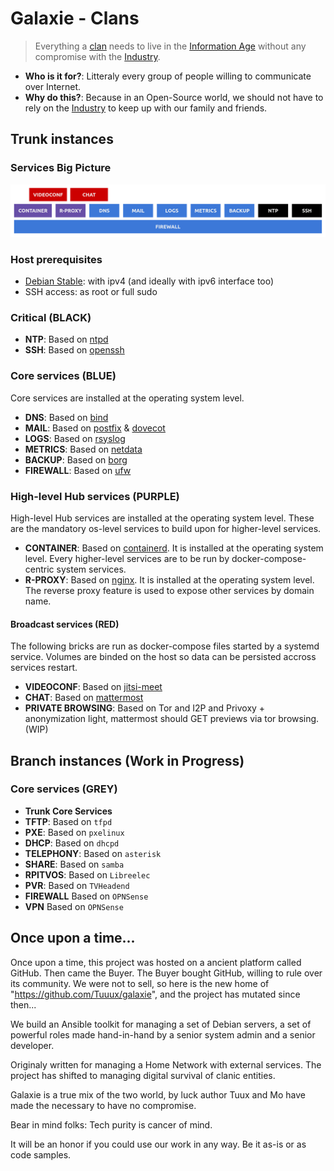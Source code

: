 # Galaxie - Clans

> Everything a [clan](https://en.wikipedia.org/wiki/Clan) needs to live in the [Information Age](https://en.wikipedia.org/wiki/Information_Age)
> without any compromise with the [Industry](https://en.wikipedia.org/wiki/Industry).

* **Who is it for?**: Litteraly every group of people willing to communicate over Internet.
* **Why do this?**: Because in an Open-Source world, we should not have to rely on the [Industry](https://en.wikipedia.org/wiki/Industry) to keep up with our family and friends.

## Trunk instances

### Services Big Picture

![galaxie](docs/images/big_picture.png)

### Host prerequisites

* [Debian Stable](https://www.debian.org/): with ipv4 (and ideally with ipv6 interface too)
* SSH access: as root or full sudo

### Critical (BLACK)

* **NTP**: Based on [ntpd](http://www.ntp.org/)
* **SSH**: Based on [openssh](https://www.openssh.com/)

### Core services (BLUE)

Core services are installed at the operating system level.

* **DNS**: Based on [bind](https://www.isc.org/bind/)
* **MAIL**: Based on [postfix](http://www.postfix.org/) & [dovecot](https://www.dovecot.org/)
* **LOGS**: Based on [rsyslog](https://www.rsyslog.com/)
* **METRICS**: Based on [netdata](https://www.netdata.cloud/)
* **BACKUP**: Based on [borg](https://www.borgbackup.org/)
* **FIREWALL**: Based on [ufw](https://wiki.debian.org/Uncomplicated%20Firewall%20%28ufw%29)

### High-level Hub services (PURPLE)

High-level Hub services are installed at the operating system level. These are the mandatory os-level services to build upon for higher-level services.

* **CONTAINER**: Based on [containerd](https://containerd.io/). It is installed at the operating system level. Every higher-level services are to be run by docker-compose-centric system services.
* **R-PROXY**: Based on [nginx](https://www.nginx.com/). It is installed at the operating system level. The reverse proxy feature is used to expose
other services by domain name.

#### Broadcast services (RED)

The following bricks are run as docker-compose files started by a systemd service. Volumes are binded on the host so data can be persisted accross services restart.

* **VIDEOCONF**: Based on [jitsi-meet](https://jitsi.org/jitsi-meet/)
* **CHAT**: Based on [mattermost](https://mattermost.com/)
* **PRIVATE BROWSING**: Based on Tor and I2P and Privoxy + anonymization light, mattermost should GET previews via tor browsing. (WIP)

## Branch instances (Work in Progress)

### Core services (GREY)

* **Trunk Core Services**
* **TFTP**: Based on `tfpd`
* **PXE**: Based on `pxelinux`
* **DHCP**: Based on `dhcpd`
* **TELEPHONY**: Based on `asterisk`
* **SHARE**: Based on `samba`
* **RPITVOS**: Based on `Libreelec`
* **PVR**: Based on `TVHeadend`
* **FIREWALL** Based on `OPNSense`
* **VPN** Based on `OPNSense`

## Once upon a time...

Once upon a time, this project was hosted on a ancient platform called GitHub. Then came the Buyer. The Buyer bought GitHub, willing to rule over its community. We were not to sell, so here is the new home of "https://github.com/Tuuux/galaxie", and the project has mutated since then...

We build an Ansible toolkit for managing a set of Debian servers, a set of powerful roles made hand-in-hand by a senior system admin and a senior developer.

Originaly written for managing a Home Network with external services. The project has shifted to managing digital survival of clanic entities.

Galaxie is a true mix of the two world, by luck author Tuux and Mo have made the necessary to have no compromise.

Bear in mind folks: Tech purity is cancer of mind.

It will be an honor if you could use our work in any way. Be it as-is or as code samples.
